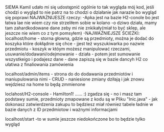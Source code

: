 SIEMA Kamil udało mi się udostępnić
ogólnie to tak wygląda mój kod, jeśli chodzi o wygląd to nie patrz na to chodzi o działanie jak narazie bo wygląd się poprawi
NAJWAŻNIJESZE rzeczy: 
-Apka jest na bazie H2-conole bo jest łatwa lae nie wiem czy nie strzeliłem sobie w kolano
-o dziwo działa, mamy tam zahardkodowane dane zeby mi nie znkikały(miał to być sklep, ale jeszcze nie wiem co z tym pomsyłem)
-NAJWAŻNIEJSZE ŚCIEŻKI:
localhost/home - storna głowna, gdzie są przedmioty, można je dodać do koszyka które dokłądnie się chce
               - jjest też wyszukiwarka po nazwie przedmiotu 
               - koszyk w któym możesz manipulować rzeczami, usuwanie/dodawani/odejmowanie - działa
               - potem jest sumowanie wszystkeigo i podajesz dane - dane zapiszą się w bazie dancyh H2 co ułatiwa z finaliowania zamówienia
               
localhost/admin/items - strona do do dodawania przedmiotów i maniupulowania nimi - CRUD 
                      - naniesione zmiany dziłają i jak znowu wejdziesz na home to będą zmmienone

loclahost/H2-console - Hamilton1! ...... :) zgadza się
                     - no i masz tam podstawy  sumie, przedmioty zmapowane z kodu są w Pliku "Inic.java"
                     - jak dokonasz zatwierdzenia zakupu to będziesz miał równiez tabele ładnie w bazie danych z ID przedmiotow i ważnymi informacjami 
                     
localhost/start -to w sumie jeszcze niedokończone bo  to będzie tylko wygląd


